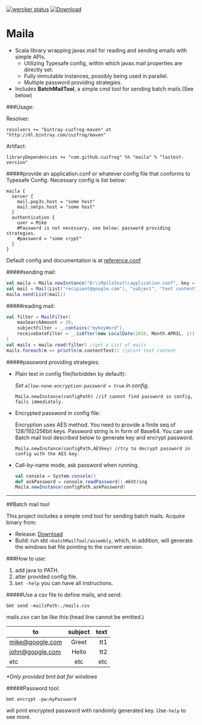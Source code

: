 [![wercker status](https://app.wercker.com/status/c35467530ee75ff7ceb3a82f252886e6/s/master "wercker status")](https://app.wercker.com/project/bykey/c35467530ee75ff7ceb3a82f252886e6)
[ ![Download](https://api.bintray.com/packages/cuzfrog/maven/maila/images/download.svg) ](https://bintray.com/cuzfrog/maven/maila/_latestVersion)
# Maila

* Scala library wrapping javax.mail for reading and sending emails with simple APIs.
    * Utilizing Typesafe config, within which javax.mail properties are directly set.
    * Fully immutable instances, possibly being used in parallel.
    * Multiple password providing strategies.
* Includes **BatchMailTool**, a simple cmd tool for sending batch mails.(See below)

###Usage:

Resolver:

    resolvers += "bintray-cuzfrog-maven" at "http://dl.bintray.com/cuzfrog/maven"

Artifact:

    libraryDependencies += "com.github.cuzfrog" %% "maila" % "lastest-version"

#####provide an application.conf or whatever config file that conforms to Typesafe Config.
Necessary config is list below:

    maila {
      server {
        mail.pop3s.host = "some host"
        mail.smtps.host = "some host"
      }
      authentication {
        user = Mike
        #Password is not necessary, see below: password providing strategies.
        #password = "some crypt"
      }
    }

Default config and documentation is at [reference.conf](src/main/resources/reference.conf)

#####sending mail:

```scala
val maila = Maila.newInstance("D:\\MailaTest\\application.conf", key = "w0j9j3pc1lht5c6b")
val mail = Mail(List("recipient@google.com"), "subject", "text content")
maila.send(List(mail))
```

#####reading mail:

```scala
val filter = MailFilter(
    maxSearchAmount = 30,
    subjectFilter = _.contains("myKeyWord"),
    receiveDateFilter = _.isAfter(new LocalDate(2016, Month.APRIL, 1))
)
val mails = maila.read(filter) //get a List of mails
mails.foreach(m => println(m.contentText)) //print text content
```

#####password providing strategies:

 * Plain text in config file(forbidden by default):

   _Set `allow-none-encryption-password = true` in config._

       Maila.newInstance(configPath) //if cannot find password in config, fails immediately.

 * Encrypted password in config file:

   Encryption uses AES method. You need to provide a finite seq of 128/192/256bit keys.
   Password string is in form of Base64.
   You can use Batch mail tool described below to generate key and encrypt password.

       Maila.newInstance(configPath,AESkey) //try to decrypt password in config with the AES key.

 * Call-by-name mode, ask password when running.
    ```scala
    val console = System.console()
    def askPassword = console.readPassword().mkString
    Maila.newInstance(configPath,askPassword)
    ```
---

##Batch mail tool

This project includes a simple cmd tool for sending batch mails. Acquire binary from:
* Release: [Download](https://github.com/cuzfrog/maila/releases)
* Build: run sbt `>batchMailTool/assembly`, which, in addition, will generate the windows bat file pointing to the current version.

###How to use:

1. add java to PATH.
2. alter provided config file.
3. `bmt -help`  you can have all instructions.

#####Use a csv file to define mails, and send:

    bmt send -mailsPath:./mails.csv

mails.csv can be like this:(head line cannot be emitted.)

| to              | subject       | text  |
| --------------- |:-------------:| -----:|
| mike@google.com | Greet         | tt1   |
| john@google.com | Hello         | tt2   |
| etc             | etc           | etc   |

_*Only provided bmt.bat for windows_

#####Password tool:

    bmt encrypt -pw:myPassword

  will print encrypted password with randomly generated key. Use`-help` to see more.